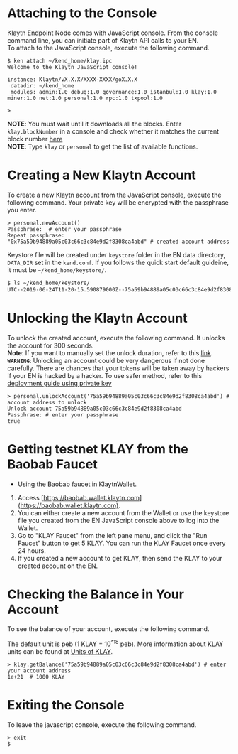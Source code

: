 # Attaching to the Console
Klaytn Endpoint Node comes with JavaScript console. From the console command line, you can initiate part of Klaytn API calls to your EN.  
To attach to the JavaScript console, execute the following command.
```shell
$ ken attach ~/kend_home/klay.ipc
Welcome to the Klaytn JavaScript console!

instance: Klaytn/vX.X.X/XXXX-XXXX/goX.X.X
 datadir: ~/kend_home
 modules: admin:1.0 debug:1.0 governance:1.0 istanbul:1.0 klay:1.0 miner:1.0 net:1.0 personal:1.0 rpc:1.0 txpool:1.0

>
```
**NOTE**: You must wait until it downloads all the blocks. Enter `klay.blockNumber` in a console and check whether it matches the current block number [here](https://baobab.scope.klaytn.com/)  
**NOTE**: Type `klay` or `personal` to get the list of available functions.

# Creating a New Klaytn Account
To create a new Klaytn account from the JavaScript console, execute the following command. Your private key will be encrypted with the passphrase you enter.

```shell
> personal.newAccount()
Passphrase:  # enter your passphrase
Repeat passphrase:
"0x75a59b94889a05c03c66c3c84e9d2f8308ca4abd" # created account address
```

Keystore file will be created under `keystore` folder in the EN data directory, `DATA_DIR`  set in the `kend.conf`. If you follows the quick start default guideine, it must be `~/kend_home/keystore/`.

```bash
$ ls ~/kend_home/keystore/
UTC--2019-06-24T11-20-15.590879000Z--75a59b94889a05c03c66c3c84e9d2f8308ca4abd
```



# Unlocking the Klaytn Account

To unlock the created account, execute the following command. It unlocks the account for 300 seconds.  
**Note**: If you want to manually set the unlock duration, refer to this [link](../../api/management/personal.md#personal_unlockaccount).  
**`WARNING`**: Unlocking an account could be very dangerous if not done carefully. There are chances that your tokens will be taken away by hackers if your EN is hacked by a hacker.
To use safer method, refer to this [deployment guide using private key](../../tutorials/countapp/6-deploy-contract.md#deploy-method-1-by-private-key)

```shell
> personal.unlockAccount('75a59b94889a05c03c66c3c84e9d2f8308ca4abd') # account address to unlock
Unlock account 75a59b94889a05c03c66c3c84e9d2f8308ca4abd
Passphrase: # enter your passphrase
true
```

# Getting testnet KLAY from the Baobab Faucet
- Using the Baobab faucet in KlaytnWallet.
1. Access [https://baobab.wallet.klaytn.com](https://baobab.wallet.klaytn.com).
2. You can either create a new account from the Wallet or use the keystore file you created from the EN JavaScript console above to log into the Wallet.
3. Go to "KLAY Faucet" from the left pane menu, and click the "Run Faucet" button to get 5 KLAY.
You can run the KLAY Faucet once every 24 hours.
4. If you created a new account to get KLAY, then send the KLAY to your created account on the EN.

# Checking the Balance in Your Account
To see the balance of your account, execute the following command.

The default unit is peb (1 KLAY = 10<sup>^18</sup> peb).
More information about KLAY units can be found at [Units of KLAY](../../klaytn/design/computation/exec_model.md#units-of-klay).
```shell
> klay.getBalance('75a59b94889a05c03c66c3c84e9d2f8308ca4abd') # enter your account address
1e+21  # 1000 KLAY
```

# Exiting the Console
To leave the javascript console, execute the following command.
```shell
> exit
$
```
